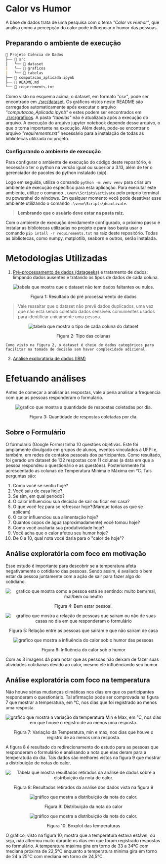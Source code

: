 # Calor vs Humor 

A base de dados trata de uma pesquisa com o tema *"Calor vs Humor"*, que analisa como a percepção do calor pode influenciar o humor das pessoas.

## Preparando o ambiente de execução

```markdown
📁 Projeto Ciência de Dados
├── 📁 src
│   └── 📁 dataset
|   └── 📁 graficos
|   └── 📁 tabelas
├── 📄 computacao_aplicada.ipynb
├── 📄 README.md
└── 📄 requirements.txt
```
Como visto no esquema acima, o dataset, em formato *"csv"*, pode ser encontrado em [./src/dataset](./src/dataset). Os gráficos vistos neste README são carregados automaticamente após executar o arquivo *"computacao_Aplicada.ipynb"* e estes podem ser encontrados em [./src/graficos](./src/graficos/). A pasta *"tabelas"* não é atualizada após a execução do arquivo. A execução do arquivo jupyter notebook depende desse arquivo, o que o torna importante na execução. Além deste, pode-se encontrar o arquivo *"requirements.txt"* necessário para a instalação de todas as bibliotecas utilizada no projeto.

### Configurando o ambiente de execução

Para configurar o ambiente de execução do código deste repositório, é necessário ter o python na versão igual ou superior a 3.13, além de ter o gerenciador de pacotes do python instalado (pip).

Logo em seguida, utilize o comando `python -m venv venv` para criar um ambiente de execução específico para esta aplicação. Para executar este ambiente, utilize o comando `.\venv\Scripts\activate` pelo próprio terminal ou powershel do windows. Em qualquer momento você pode desativar esse ambiente utilizando o comando `.\venv\Scripts\deactivate`.

> **Lembrando que o usuário deve estar na pasta raiz.**

Com o ambiente de execução devidamente configurado, o próximo passo é instalar as bibliotecas utilizadas no projeto e para isso basta usar o comando `pip intall -r requirements.txt` na raiz deste repositório. Todas as bibliotecas, como numpy, matplotlib, seaborn e outros, serão instalada.

# Metodologias Utilizadas

1. [Pré-processamento de dados (datageeks)](https://www.datageeks.com.br/pre-processamento-de-dados/) e tratamento de dados: limpando dados ausentes e tratando os tipos de dados de cada coluna.
<div align="center"> 
<img src="./src/tabelas/preprocessamentoDados.png" alt="tabela que mostra que o dataset não tem dados faltantes ou nulos."/>
<p>Figura 1: Resultado do pré processamento de dados</p>
</div>

> Vale ressaltar que o dataset não prevê dados duplicados, uma vez que não está sendo coletado dados sensíveis comumentes usados para identificar unicamente uma pessoa.

<div align="center"> 
<img src="./src/tabelas/tipoColunas.png" alt="tabela que mostra o tipo de cada coluna do dataset"/>
<p>Figura 2: Tipo das colunas</p>
</div>

    Como visto na figura 2, o dataset é cheio de dados categóricos para facilitar na tomada de decisão sem haver complexidade adicional.

2. [Análise exploratória de dados (IBM)](https://www.ibm.com/br-pt/think/topics/exploratory-data-analysis)

# Efetuando análises

Antes de começar a analisar as respostas, vale a pena analisar a frequencia com que as pessoas responderam o formulario.

<div align="center"> 
<img src="./src/graficos/numero_de_resposta_por_dia.png" alt="grafico que mostra a quantidade de respostas coletadas por dia."/>
<p>Figura 3: Quantidade de respostas coletadas por dia.</p>
</div>

## Sobre o Formulário

O formulario (Google Forms) tinha 10 questões objetivas. Este foi amplamente divulgado em grupos de alunos, eventos vinculados à UFPI e, também, em redes de contatos pessoais dos participantes. Como resultado, foi gerado um dataset de 132 respostas com 11 colunas (a data em que a pessoa respondeu o questionário e as questões). Posteriormente foi acrescentado as colunas de Temperatura Minima e Máxima em °C. Tais perguntas são:
1. Como você se sentiu hoje?
2. Você saiu de casa hoje?
3. Se sim, em qual período?
4. O calor influenciou sua decisão de sair ou ficar em casa?
5. O que você fez para se refrescar hoje?(Marque todas as que se aplicam)
6. O calor influenciou sua alimentação hoje?
7. Quantos copos de água (aproximadamente) você tomou hoje?
8. Como você avaliaria sua produtividade hoje?
9. Você acha que o calor afetou seu humor hoje?
10. De 0 a 10, qual nota você daria para o "calor de hoje"?

## Análise exploratória com foco em motivação

Esse estudo é importante para descobrir se a temperatura afeta negativamente o cotidiano das pessoas. Sendo assim, é avaliado o bem estar da pessoa juntamente com a ação de sair para fazer algo do cotidiano.

<div align="center"> 
<img src="./src/graficos/distribuicao_resposta_1.png" alt="grafico que mostra como a pessoa está se sentindo: multo bem/mal, mal/bem ou neutro"/>
<p>Figura 4: Bem estar pessoal.</p>
</div>

<div align="center"> 
<img src="./src/graficos/distribuicao_resposta_2.png" alt="grafico que mostra a relação de pessoas que sairam ou não de suas casas no dia em que responderam o formulário"/>
<p>Figura 5: Relação entre as pessoas que sairam e que não sairam de casa</p>
</div>

<div align="center"> 
<img src="./src/graficos/relacaoDeSentirVsInfluenciaDoCalor.png" alt="grafico que mostra a influência do calor sob o humor das pessoas"/>
<p>Figura 6: Influência do calor sob o humor</p>
</div>

Com as 3 imagens dá para notar que as pessoas não deixam de fazer suas atividades cotidianas devido ao calor, mesmo ele influênciando seu humor.

## Análise exploratória com foco na temperatura

Não houve sérias mudanças climáticas nos dias em que os participantes responderam o questionário. Tal afirmação pode ser comprovada na figura 7 que mostrar a temperatura, em °C, nos dias que foi registrado ao menos uma resposta.

<div align="center"> 
<img src="./src/graficos/variacao_temperatura_nos_dias_registrados_min_max.png" alt="grafico que mostra a variação da temperatura Min e Max, em °C, nos dias em que houve o registro de ao menos uma resposta."/>
<p>Figura 7: Variação da Temperatura, min e max, nos dias que houve o registro de ao menos uma resposta.</p>
</div>

A figura 8 é resultado do redirecionamento do estudo para as pessoas que responderam o formulário e analisando a nota que elas deram para a temperatuda do dia. Tais dados são melhores vistos na figura 9 que mostrar a distribuição de notas do calor.

<div align="center"> 
<img src="./src/tabelas/dados_capturados_da_distribuicao_De_temperatura.png" alt="Tabela que mostra resultados retirados da análise de dados sobre a distribuição da nota de calor."/>
<p>Figura 8: Resultados retirados da análise dos dados vista na figura 9</p>
</div>

<div align="center"> 
<img src="./src/graficos/distribuicao_da_nota_do_calor.png" alt="gráfico que mostra a distribuição da nota do calor."/>
<p>Figura 9: Distribuição da nota do calor</p>
</div>

<div align="center"> 
<img src="./src/graficos/boxplot_das_temperaturas.png" alt="gráfico que mostra a distribuição da nota do calor."/>
<p>Figura 10: Boxplot das temperaturas</p>
</div>

O gráfico, visto na figura 10, mostra que a temperatura estava estável, ou seja, não alternou muito durante os dias em que foram registrado respostas no formulário. A temperatura máxima gira em torno de 33 a 34°C com mediana próxima de 22,5°C enquanto a temperatura minima gira em torno de 24 a 25°C com mediana em torno de 24,5°C.